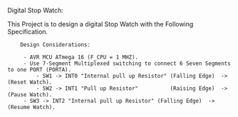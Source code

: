 Digital Stop Watch:

This Project is to design a digital Stop Watch with the Following Specification.

 		Design Considerations:

 	 	 - AVR MCU ATmega 16 (F_CPU = 1 MHZ).
		 - Use 7-Segment Multiplexed switching to connect 6 Seven Segments to one PORT (PORTA).
 	    	 - SW1 -> INT0 "Internal pull up Resistor" (Falling Edge)  -> (Reset Watch).
 	     	 - SW2 -> INT1 "Pull up Resistor"          (Raising Edge)  -> (Pause Watch).
 		 - SW3 -> INT2 "Internal pull up Resistor" (Falling Edge)  -> (Resume Watch).
